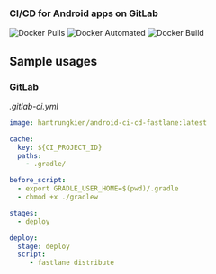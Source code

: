 ### CI/CD for Android apps on GitLab

![Docker Pulls](https://img.shields.io/docker/pulls/hantrungkien/android-ci-cd-fastlane.svg)
![Docker Automated](https://img.shields.io/docker/automated/hantrungkien/android-ci-cd-fastlane.svg)
![Docker Build](https://img.shields.io/docker/cloud/build/hantrungkien/android-ci-cd-fastlane.svg)

## Sample usages
### GitLab
*.gitlab-ci.yml*

```yml
image: hantrungkien/android-ci-cd-fastlane:latest

cache:
  key: ${CI_PROJECT_ID}
  paths:
    - .gradle/

before_script:
  - export GRADLE_USER_HOME=$(pwd)/.gradle
  - chmod +x ./gradlew

stages:
  - deploy

deploy:
  stage: deploy
  script:
     - fastlane distribute
```
